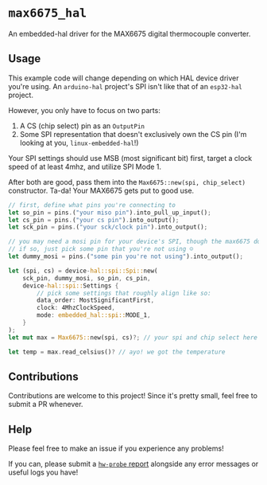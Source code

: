 # `max6675_hal`

An embedded-hal driver for the MAX6675 digital thermocouple converter.

## Usage

This example code will change depending on which HAL device driver you're using. An `arduino-hal` project's SPI isn't like that of an `esp32-hal` project.

However, you only have to focus on two parts:

1. A CS (chip select) pin as an `OutputPin`
2. Some SPI representation that doesn't exclusively own the CS pin (I'm looking at you, `linux-embedded-hal`!)

Your SPI settings should use MSB (most significant bit) first, target a clock speed of at least 4mhz, and utilize SPI Mode 1.

After both are good, pass them into the `Max6675::new(spi, chip_select)` constructor. Ta-da! Your MAX6675 gets put to good use.

```rust
// first, define what pins you're connecting to
let so_pin = pins.("your miso pin").into_pull_up_input();
let cs_pin = pins.("your cs pin").into_output();
let sck_pin = pins.("your sck/clock pin").into_output();

// you may need a mosi pin for your device's SPI, though the max6675 doesn't use one.
// if so, just pick some pin that you're not using ☺️
let dummy_mosi = pins.("some pin you're not using").into_output();

let (spi, cs) = device-hal::spi::Spi::new(
    sck_pin, dummy_mosi, so_pin, cs_pin,
    device-hal::spi::Settings {
        // pick some settings that roughly align like so:
        data_order: MostSignificantFirst,
        clock: 4MhzClockSpeed,
        mode: embedded_hal::spi::MODE_1,
    }
);
let mut max = Max6675::new(spi, cs)?; // your spi and chip select here

let temp = max.read_celsius()? // ayo! we got the temperature
```

## Contributions

Contributions are welcome to this project! Since it's pretty small, feel free to submit a PR whenever.

## Help

Please feel free to make an issue if you experience any problems!

If you can, please submit a [`hw-probe` report](https://linux-hardware.org/?view=howto) alongside any error messages or useful logs you have!
